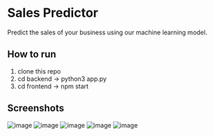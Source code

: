 # Sales Predictor
Predict the sales of your business using our machine learning model.

## How to run
1. clone this repo
2. cd backend ->
    python3 app.py
4. cd frontend ->
    npm start

## Screenshots
![image](https://github.com/anupriyalathey/Sales-Predictor/assets/90963726/a51ddde2-4c5d-4f4b-b897-c0e9a1081b65)
![image](https://github.com/anupriyalathey/Sales-Predictor/assets/90963726/3b82b543-883c-463e-99fc-f4479e2d2151)
![image](https://github.com/anupriyalathey/Sales-Predictor/assets/90963726/27f22e9c-360b-48da-b9d3-43e91457e52f)
![image](https://github.com/anupriyalathey/Sales-Predictor/assets/90963726/09d3955c-0347-47ae-a0bc-78696ca11e75)
![image](https://github.com/anupriyalathey/Sales-Predictor/assets/90963726/71258073-5f76-4493-8d07-8550bab82a63)
